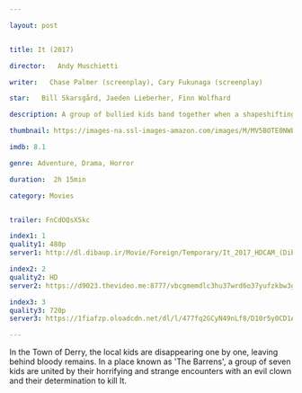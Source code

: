 ```yaml
---

layout: post


title: It (2017)

director:   Andy Muschietti

writer:   Chase Palmer (screenplay), Cary Fukunaga (screenplay) 

star:   Bill Skarsgård, Jaeden Lieberher, Finn Wolfhard

description: A group of bullied kids band together when a shapeshifting demon, taking the appearance of clown, begins hunting children.

thumbnail: https://images-na.ssl-images-amazon.com/images/M/MV5BOTE0NWEyNDYtYWI5MC00MWY0LTg1NDctZjAwMjkyMWJiNzk1XkEyXkFqcGdeQXVyNjk5NDA3OTk@._V1_QL50_SY1000_CR0,0,674,1000_AL_.jpg

imdb: 8.1

genre: Adventure, Drama, Horror 

duration:  2h 15min

category: Movies


trailer: FnCdOQsX5kc

index1: 1
quality1: 480p
server1: http://dl.dibaup.ir/Movie/Foreign/Temporary/It_2017_HDCAM_(DibaMovie).mkv

index2: 2
quality2: HD
server2: https://d9023.thevideo.me:8777/vbcgmemdlc3hu37wrd6o37yufzkbw3g5w5q22wk2ue6pgtm5u3h2k5oorezeoywsaiqrztxcnge37zzr6qikvvkug24x6t2xuq2nvdq3curqxgvnnnaz4idkyczzbccibtblgqx2vfmhufi7nplveitpt2cfp7dr3gja7l272334qzxrggoygkiiinl3gzmubyvwj5ypeilrxbdlrwc4euuj4fsz6uovv5k3jjcs2shkyrjzqdxgzpcisgrfrdv3kzybp4zqxwbtpzbczrurct2gqlaa/v.mp4?direct=false&ua=1&vt=h26ljac2y5hxca37h6h4aevnuha26l3j2uacvpprcouw34okeng45rgptwwnanxeolgofx7r2lu3hp6s65iocil6aupld4isoqg2wnsfzkve3yuatuogy4qzegulhbwidvv7tgokrsyvth2ccr23emmcu2iaauytlki7y6iexqx7dhkyzf53fojwh7ukduonz5jq5vxpcq25a2gky36zlfhpwpkrufmlhsgkai3fwtqqd6opfn2tf4xplfkx46q6nd5dkrtfwcg5czqyiskg4pt4di

index3: 3
quality3: 720p
server3: https://1fiafzp.oloadcdn.net/dl/l/477fq2GCyN49nLf8/D10r5y0CD1A/movie_110741.mp4?mime=true

---
```


In the Town of Derry, the local kids are disappearing one by one, leaving behind bloody remains. In a place known as 'The Barrens', a group of seven kids are united by their horrifying and strange encounters with an evil clown and their determination to kill It.
